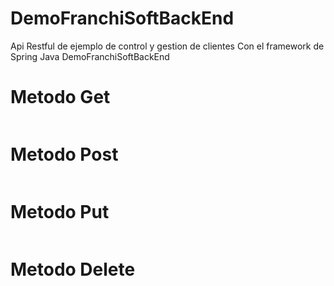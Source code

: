 # DemoFranchiSoftBackEnd
Api Restful de ejemplo de control y gestion de clientes 
Con el framework de Spring Java 
DemoFranchiSoftBackEnd

# Metodo Get
<img src="">

# Metodo Post
<img src="">

# Metodo Put
<img src="">

# Metodo Delete
<img src="">
